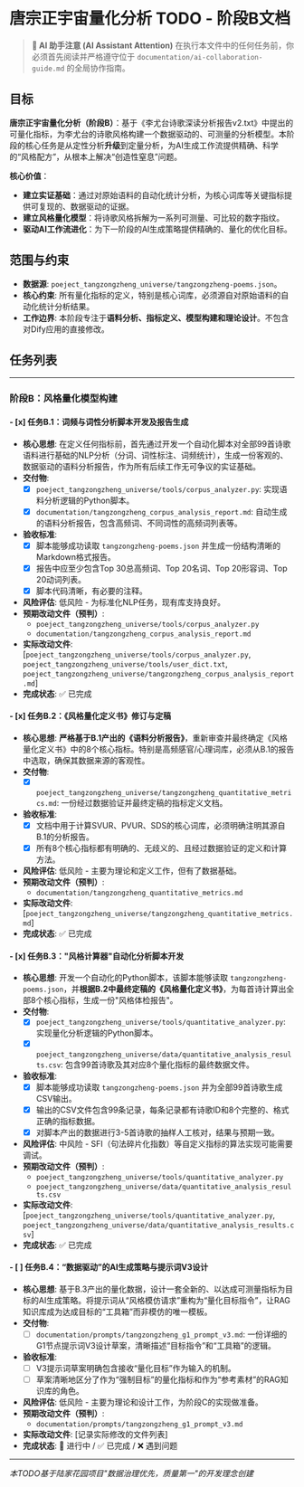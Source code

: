 # 唐宗正宇宙量化分析 TODO - 阶段B文档

> **🤖 AI 助手注意 (AI Assistant Attention)**
> 在执行本文件中的任何任务前，你必须首先阅读并严格遵守位于 `documentation/ai-collaboration-guide.md` 的全局协作指南。

## 目标
**唐宗正宇宙量化分析（阶段B）**：基于《李尤台诗歌深读分析报告v2.txt》中提出的可量化指标，为李尤台的诗歌风格构建一个数据驱动的、可测量的分析模型。本阶段的核心任务是从定性分析**升级**到定量分析，为AI生成工作流提供精确、科学的“风格配方”，从根本上解决“创造性窒息”问题。

**核心价值**：
- **建立实证基础**：通过对原始语料的自动化统计分析，为核心词库等关键指标提供可复现的、数据驱动的证据。
- **建立风格量化模型**：将诗歌风格拆解为一系列可测量、可比较的数字指纹。
- **驱动AI工作流进化**：为下一阶段的AI生成策略提供精确的、量化的优化目标。

## 范围与约束

- **数据源**: `poeject_tangzongzheng_universe/tangzongzheng-poems.json`。
- **核心约束**: 所有量化指标的定义，特别是核心词库，必须源自对原始语料的自动化统计分析结果。
- **工作边界**: 本阶段专注于**语料分析、指标定义、模型构建和理论设计**。不包含对Dify应用的直接修改。

## 任务列表

---

### **阶段B：风格量化模型构建**

#### - [x] 任务B.1：词频与词性分析脚本开发及报告生成
- **核心思想**: 在定义任何指标前，首先通过开发一个自动化脚本对全部99首诗歌语料进行基础的NLP分析（分词、词性标注、词频统计），生成一份客观的、数据驱动的语料分析报告，作为所有后续工作无可争议的实证基础。
- **交付物**:
  - [x] `poeject_tangzongzheng_universe/tools/corpus_analyzer.py`: 实现语料分析逻辑的Python脚本。
  - [x] `documentation/tangzongzheng_corpus_analysis_report.md`: 自动生成的语料分析报告，包含高频词、不同词性的高频词列表等。
- **验收标准**:
  - [x] 脚本能够成功读取 `tangzongzheng-poems.json` 并生成一份结构清晰的Markdown格式报告。
  - [x] 报告中应至少包含Top 30总高频词、Top 20名词、Top 20形容词、Top 20动词列表。
  - [x] 脚本代码清晰，有必要的注释。
- **风险评估**: 低风险 - 为标准化NLP任务，现有库支持良好。
- **预期改动文件（预判）**:
  - `poeject_tangzongzheng_universe/tools/corpus_analyzer.py`
  - `documentation/tangzongzheng_corpus_analysis_report.md`
- **实际改动文件**: [`poeject_tangzongzheng_universe/tools/corpus_analyzer.py`, `poeject_tangzongzheng_universe/tools/user_dict.txt`, `poeject_tangzongzheng_universe/tangzongzheng_corpus_analysis_report.md`]
- **完成状态**: ✅ 已完成

#### - [x] 任务B.2：《风格量化定义书》修订与定稿
- **核心思想**: **严格基于B.1产出的《语料分析报告》**，重新审查并最终确定《风格量化定义书》中的8个核心指标。特别是高频感官/心理词库，必须从B.1的报告中选取，确保其数据来源的客观性。
- **交付物**:
  - [x] `poeject_tangzongzheng_universe/tangzongzheng_quantitative_metrics.md`: 一份经过数据验证并最终定稿的指标定义文档。
- **验收标准**:
  - [x] 文档中用于计算SVUR、PVUR、SDS的核心词库，必须明确注明其源自B.1的分析报告。
  - [x] 所有8个核心指标都有明确的、无歧义的、且经过数据验证的定义和计算方法。
- **风险评估**: 低风险 - 主要为理论和定义工作，但有了数据基础。
- **预期改动文件（预判）**:
  - `documentation/tangzongzheng_quantitative_metrics.md`
- **实际改动文件**: [`poeject_tangzongzheng_universe/tangzongzheng_quantitative_metrics.md`]
- **完成状态**: ✅ 已完成

#### - [x] 任务B.3："风格计算器"自动化分析脚本开发
- **核心思想**: 开发一个自动化的Python脚本，该脚本能够读取 `tangzongzheng-poems.json`，并**根据B.2中最终定稿的《风格量化定义书》**，为每首诗计算出全部8个核心指标，生成一份"风格体检报告"。
- **交付物**:
  - [x] `poeject_tangzongzheng_universe/tools/quantitative_analyzer.py`: 实现量化分析逻辑的Python脚本。
  - [x] `poeject_tangzongzheng_universe/data/quantitative_analysis_results.csv`: 包含99首诗歌及其对应8个量化指标的最终数据文件。
- **验收标准**:
  - [x] 脚本能够成功读取 `tangzongzheng-poems.json` 并为全部99首诗歌生成CSV输出。
  - [x] 输出的CSV文件包含99条记录，每条记录都有诗歌ID和8个完整的、格式正确的指标数据。
  - [x] 对脚本产出的数据进行3-5首诗歌的抽样人工核对，结果与预期一致。
- **风险评估**: 中风险 - SFI（句法碎片化指数）等自定义指标的算法实现可能需要调试。
- **预期改动文件（预判）**:
  - `poeject_tangzongzheng_universe/tools/quantitative_analyzer.py`
  - `poeject_tangzongzheng_universe/data/quantitative_analysis_results.csv`
- **实际改动文件**: [`poeject_tangzongzheng_universe/tools/quantitative_analyzer.py`, `poeject_tangzongzheng_universe/data/quantitative_analysis_results.csv`]
- **完成状态**: ✅ 已完成

#### - [ ] 任务B.4：“数据驱动”的AI生成策略与提示词V3设计
- **核心思想**: 基于B.3产出的量化数据，设计一套全新的、以达成可测量指标为目标的AI生成策略。将提示词从“风格模仿请求”重构为“量化目标指令”，让RAG知识库成为达成目标的“工具箱”而非模仿的唯一模板。
- **交付物**:
  - [ ] `documentation/prompts/tangzongzheng_g1_prompt_v3.md`: 一份详细的G1节点提示词V3设计草案，清晰描述“目标指令”和“工具箱”的逻辑。
- **验收标准**:
  - [ ] V3提示词草案明确包含接收“量化目标”作为输入的机制。
  - [ ] 草案清晰地区分了作为“强制目标”的量化指标和作为“参考素材”的RAG知识库的角色。
- **风险评估**: 低风险 - 主要为理论和设计工作，为阶段C的实现做准备。
- **预期改动文件（预判）**:
  - `documentation/prompts/tangzongzheng_g1_prompt_v3.md`
- **实际改动文件**: [记录实际修改的文件列表]
- **完成状态**: 🔄 进行中 / ✅ 已完成 / ❌ 遇到问题

---
*本TODO基于陆家花园项目"数据治理优先，质量第一"的开发理念创建*
